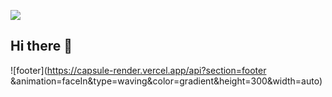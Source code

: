 <p align="cemter">
  <img src="https://capsule-render.vercel.app/api?text=Welcome! &animation=fadeIn&type=waving&color=gradient&height=200&width=auto"/>
</p>


## Hi there 👋

<!--
**Ran9waves/Ran9waves** is a ✨ _special_ ✨ repository because its `README.md` (this file) appears on your GitHub profile.

Here are some ideas to get you started:

- 🔭 I’m currently working on ...
- 🌱 I’m currently learning ...
- 👯 I’m looking to collaborate on ...
- 🤔 I’m looking for help with ...
- 💬 Ask me about ...
- 📫 How to reach me: ...
- 😄 Pronouns: ...
- ⚡ Fun fact: ...
-->
![footer](https://capsule-render.vercel.app/api?section=footer &animation=faceIn&type=waving&color=gradient&height=300&width=auto)
